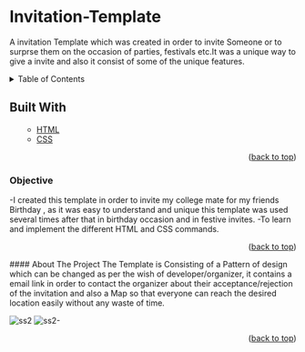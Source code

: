 # Invitation-Template
A invitation Template which was created in order to invite Someone or to surprse them on the occasion of parties, festivals etc.It was a unique way to give a invite and also it consist of some of the unique features.

<!-- TABLE OF CONTENTS -->

<details>
  <summary>Table of Contents</summary>
  <ol>
    <ul>
      <li><a href="#about-the-project">About The Project</a></li>
        <li><a href="#built-with">Built With</a></li>
      <li><a href="#Objective">Objective</a></li>
      </ul>
  </ol>
</details>

<!-- Built with -->
## Built With
<ol>
    <ul>
      <li><a href="#">HTML</a></li>
       <li><a href="#">CSS</a></li>
     <!-- <li><a href="#">JavaScript</a></li> -->
      </ul>
  <p align="right">(<a href="#Randomiii">back to top</a>)</p>
  </ol>
  
### Objective
-I created this template in order to invite my college mate for my friends Birthday , as it was easy to understand and unique this template was used several times after that in birthday occasion and in festive invites.
-To learn and implement the different HTML and CSS commands.
<p align="right">(<a href="#Randomiii">back to top</a>)</p>
<!-- ABOUT THE PROJECT -->
#### About The Project
The Template is Consisting of a Pattern of design which can be changed as per the wish of developer/organizer, it contains a email link in order to contact the organizer about their acceptance/rejection of the invitation and also a Map so that everyone can reach the desired location easily without any waste of time.

![ss2](https://user-images.githubusercontent.com/60666490/139693803-4500f574-fea0-44d4-9f70-9f852f6b3071.jpg)
![ss2-](https://user-images.githubusercontent.com/60666490/139695617-59db2663-735d-4b53-a22a-4958a1e810ca.png)
<p align="right">(<a href="#Randomiii">back to top</a>)</p>


